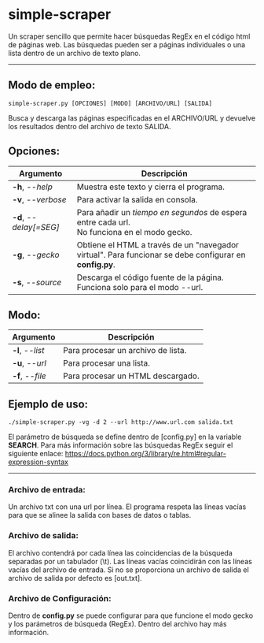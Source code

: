 # simple-scraper
Un scraper sencillo que permite hacer búsquedas RegEx en el código html de páginas web. Las búsquedas pueden ser a páginas individuales o una lista dentro de un archivo de texto plano.

----------------------------------------

## Modo de empleo:
```
simple-scraper.py [OPCIONES] [MODO] [ARCHIVO/URL] [SALIDA]
```

Busca y descarga las páginas especificadas en el ARCHIVO/URL y devuelve los resultados dentro del archivo de texto SALIDA.

## Opciones:
| Argumento               | Descripción                             |
|-------------------------|-----------------------------------------|
| **-h**, *--help*        | Muestra este texto y cierra el programa.|
| **-v**, *--verbose*     | Para activar la salida en consola.      |
| **-d**, *--delay[=SEG]* | Para añadir un *tiempo en segundos* de espera entre cada url.<br />No funciona en el modo gecko.|
| **-g**, *--gecko*       | Obtiene el HTML a través de un "navegador virtual". Para funcionar se debe configurar en **config.py**.|
| **-s**, *--source*      | Descarga el código fuente de la página. Funciona solo para el modo --url.|

## Modo:
| Argumento               | Descripción                             |
|-------------------------|-----------------------------------------|
| **-l**, *--list*        | Para procesar un archivo de lista.      |
| **-u**, *--url*         | Para procesar una lista.                |
| **-f**, *--file*        | Para procesar un HTML descargado.       |

## Ejemplo de uso:
```
./simple-scraper.py -vg -d 2 --url http://www.url.com salida.txt
```

El parámetro de búsqueda se define dentro de [config.py] en la variable **SEARCH**. Para más información sobre las búsquedas RegEx seguir el siguiente enlace: https://docs.python.org/3/library/re.html#regular-expression-syntax

----------------------------------------

### Archivo de entrada:
Un archivo txt con una url por línea. El programa respeta las líneas vacías para que se alinee la salida con bases de datos o tablas.

### Archivo de salida:
El archivo contendrá por cada línea las coincidencias de la búsqueda separadas por un tabulador (\\t). Las líneas vacías coincidirán con las líneas vacías del archivo de entrada.
Si no se proporciona un archivo de salida el archivo de salida por defecto es [out.txt].

### Archivo de Configuración:
Dentro de **config.py** se puede configurar para que funcione el modo gecko y los parámetros de búsqueda (RegEx). Dentro del archivo hay más información.

